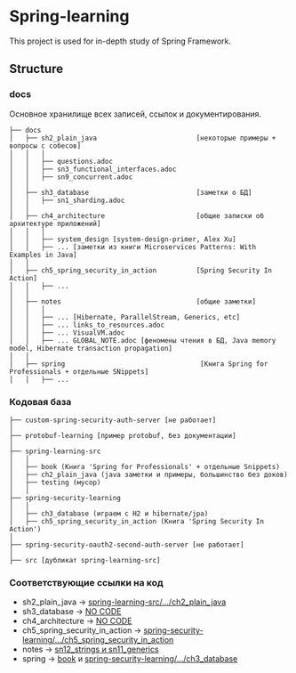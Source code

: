 # Spring-learning

This project is used for in-depth study of Spring Framework.

## Structure

### docs
Основное хранилище всех записей, ссылок и документирования.

```text
├── docs
│   ├── sh2_plain_java                         [некоторые примеры + вопросы с собесов]
│   │   │
│   │   ├── questions.adoc
│   │   ├── sn3_functional_interfaces.adoc
│   │   ├── sn9_concurrent.adoc
│   │
│   ├── sh3_database                           [заметки о БД]
│   │   ├── sn1_sharding.adoc
│   │
│   ├── ch4_architecture                       [общие записки об архитектуре приложений]
│   │   │
│   │   ├── system_design [system-design-primer, Alex Xu]
│   │   ├── ... [заметки из книги Microservices Patterns: With Examples in Java]
│   │
│   ├── ch5_spring_security_in_action          [Spring Security In Action]
│   │   ├── ...
│   │
│   ├── notes                                  [общие заметки]
│   │   │
│   │   ├── ... [Hibernate, ParallelStream, Generics, etc]
│   │   ├── ... links_to_resources.adoc
│   │   ├── ... VisualVM.adoc
│   │   ├── ... GLOBAL_NOTE.adoc [феномены чтения в БД, Java memory model, Hibernate transaction propagation]
│   │
│   ├── spring                                  [Книга Spring for Professionals + отдельные SNippets] 
│   │   ├── ...
```

### Кодовая база

```text
├── custom-spring-security-auth-server [не работает]
│
├── protobuf-learning [пример protobuf, без документации]
│
├── spring-learning-src
│   │
│   ├── book (Книга 'Spring for Professionals' + отдельные Snippets)
│   ├── ch2_plain_java (java заметки и примеры, большинство без доков)
│   ├── testing (мусор)
│   │
├── spring-security-learning
│   │
│   ├── ch3_database (играем с H2 и hibernate/jpa)
│   ├── ch5_spring_security_in_action (Книга 'Spring Security In Action')
│
├── spring-security-oauth2-second-auth-server [не работает]
│
├── src [дубликат spring-learning-src]
```

### Соответствующие ссылки на код
* sh2_plain_java -> [spring-learning-src/.../ch2_plain_java](spring-learning-src/src/main/java/ch2_plain_java)
* sh3_database -> [NO CODE]()
* ch4_architecture -> [NO CODE]()
* ch5_spring_security_in_action -> [spring-security-learning/.../ch5_spring_security_in_action](spring-security-learning/src/main/java/ch5_spring_security_in_action)
* notes -> [sn12_strings и sn11_generics](spring-learning-src/src/main/java/ch2_plain_java)
* spring -> [book](spring-learning-src/src/main/java/book) и [spring-security-learning/.../ch3_database](spring-security-learning/src/main/java/ch3_database)